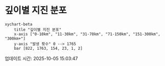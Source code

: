 # 깊이별 지진 분포

```mermaid
xychart-beta
    title "깊이별 지진 분포"
    x-axis ["0-10km", "11-30km", "31-70km", "71-150km", "151-300km", "300km+"]
    y-axis "발생 횟수" 0 --> 1765
    bar [822, 1763, 154, 23, 1, 2]
```

업데이트 시간: 2025-10-05 15:03:47
